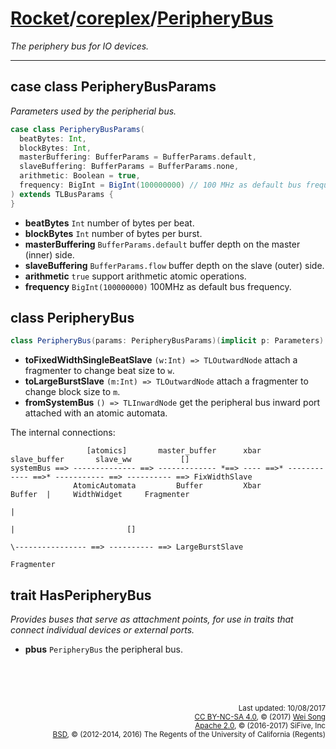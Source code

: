 [Rocket](../Readme.md)/[coreplex](../coreplex.md)/[PeripheryBus](https://github.com/freechipsproject/rocket-chip/blob/master/src/main/scala/coreplex/PeripheryBus.scala)
========================
*The periphery bus for IO devices.*

**********************

## case class PeripheryBusParams
*Parameters used by the peripherial bus.*

~~~scala
case class PeripheryBusParams(
  beatBytes: Int,
  blockBytes: Int,
  masterBuffering: BufferParams = BufferParams.default,
  slaveBuffering: BufferParams = BufferParams.none,
  arithmetic: Boolean = true,
  frequency: BigInt = BigInt(100000000) // 100 MHz as default bus frequency
) extends TLBusParams {
}
~~~

+ **beatBytes** `Int` number of bytes per beat.
+ **blockBytes** `Int` number of bytes per burst.
+ **masterBuffering** `BufferParams.default` buffer depth on the master (inner) side.
+ **slaveBuffering** `BufferParams.flow` buffer depth on the slave (outer) side.
+ **arithmetic** `true` support arithmetic atomic operations.
+ **frequency** `BigInt(100000000)` 100MHz as default bus frequency.

## class PeripheryBus

~~~scala
class PeripheryBus(params: PeripheryBusParams)(implicit p: Parameters) extends TLBusWrapper(params)
~~~

+ **toFixedWidthSingleBeatSlave** `(w:Int) => TLOutwardNode` attach a fragmenter to change beat size to `w`.
+ **toLargeBurstSlave** `(m:Int) => TLOutwardNode` attach a fragmenter to change block size to `m`.
+ **fromSystemBus** `() => TLInwardNode` get the peripheral bus inward port attached with an atomic automata.

The internal connections:
~~~
                 [atomics]       master_buffer      xbar      slave_buffer       slave_ww           []
systemBus ==> -------------- ==> ------------- *==> ---- ==>* ------------ ==>* ----------- ==> ---------- ==> FixWidthSlave
              AtomicAutomata         Buffer         Xbar          Buffer  |     WidthWidget     Fragmenter
                                                                          |
                                                                          |                         []
                                                                          \---------------- ==> ---------- ==> LargeBurstSlave
                                                                                                Fragmenter
~~~

## trait HasPeripheryBus
*Provides buses that serve as attachment points, for use in traits that connect individual devices or external ports.*

+ **pbus** `PeripheryBus` the peripheral bus.


<br><br><br><p align="right">
<sub>
Last updated: 10/08/2017<br>
[CC BY-NC-SA 4.0](https://creativecommons.org/licenses/by-nc-sa/4.0/), &copy; (2017) [Wei Song](mailto:wsong83@gmail.com)<br>
[Apache 2.0](https://github.com/freechipsproject/rocket-chip/blob/master/LICENSE.SiFive), &copy; (2016-2017) SiFive, Inc<br>
[BSD](https://github.com/freechipsproject/rocket-chip/blob/master/LICENSE.Berkeley), &copy; (2012-2014, 2016) The Regents of the University of California (Regents)
</sub>
</p>
